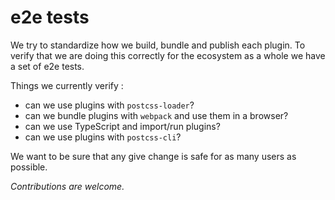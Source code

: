 # e2e tests

We try to standardize how we build, bundle and publish each plugin.
To verify that we are doing this correctly for the ecosystem as a whole we have a set of e2e tests.

Things we currently verify :
- can we use plugins with `postcss-loader`?
- can we bundle plugins with `webpack` and use them in a browser?
- can we use TypeScript and import/run plugins?
- can we use plugins with `postcss-cli`?

We want to be sure that any give change is safe for as many users as possible.

_Contributions are welcome._
